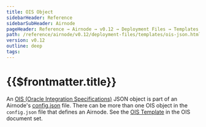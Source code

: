 ```yaml
---
title: OIS Object
sidebarHeader: Reference
sidebarSubHeader: Airnode
pageHeader: Reference → Airnode → v0.12 → Deployment Files → Templates
path: /reference/airnode/v0.12/deployment-files/templates/ois-json.html
version: v0.12
outline: deep
tags:
---
```


<VersionWarning/>

<PageHeader/>

<SearchHighlight/>

<FlexStartTag/>

# {{$frontmatter.title}}

An [OIS (Oracle Integration Specifications)](/reference/ois/latest/) JSON object
is part of an Airnode's
[config.json](/reference/airnode/v0.12/deployment-files/templates/config-json.md)
file. There can be more than one OIS object in the `config.json` file that
defines an Airnode. See the [OIS Template](/reference/ois/latest/template.md) in
the OIS document set.

<FlexEndTag/>
